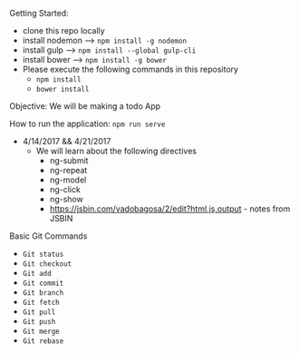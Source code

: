 Getting Started:
- clone this repo locally
- install nodemon --> `npm install -g nodemon`
- install gulp --> `npm install --global gulp-cli`
- install bower --> `npm install -g bower`
- Please execute the following commands in this repository
    - `npm install`
    - `bower install`

Objective: We will be making a todo App

How to run the application:
`npm run serve`

- 4/14/2017 && 4/21/2017
    - We will learn about the following directives
        - ng-submit
        - ng-repeat
        - ng-model
        - ng-click
        - ng-show
        - https://jsbin.com/vadobagosa/2/edit?html,js,output - notes from JSBIN

Basic Git Commands
- `Git status`
- `Git checkout`
- `Git add`
- `Git commit`
- `Git branch`
- `Git fetch`
- `Git pull`
- `Git push`
- `Git merge`
- `Git rebase`


